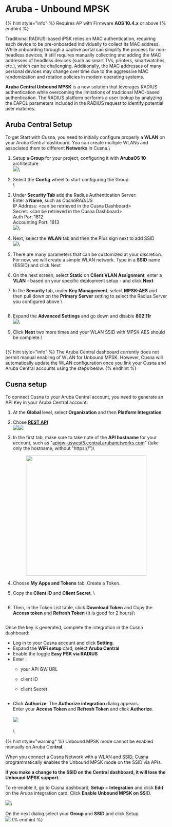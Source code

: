 # Aruba - Unbound MPSK

{% hint style="info" %}
Requires AP with Firmware **AOS 10.4.x** or above
{% endhint %}

Traditional RADIUS-based iPSK relies on MAC authentication, requiring each device to be pre-onboarded individually to collect its MAC address. While onboarding through a captive portal can simplify the process for non-headless devices, it still requires manually collecting and adding the MAC addresses of headless devices (such as smart TVs, printers, smartwatches, etc.), which can be challenging. Additionally, the MAC addresses of many personal devices may change over time due to the aggressive MAC randomization and rotation policies in modern operating systems.

**Aruba Central Unbound MPSK** is a new solution that leverages RADIUS authentication while overcoming the limitations of traditional MAC-based authentication. The RADIUS platform performs a user lookup by analyzing the EAPOL parameters included in the RADIUS request to identify potential user matches.



## Aruba Central Setup

To get Start with Cusna, you need to initially configure properly a **WLAN** on your Aruba Central dashboard. You can create multiple WLANs and associated them to different **Networks** in Cusna.\


1. Setup a **Group** for your project, configuring it with **ArubaOS 10** architecture\
   ![](<../../.gitbook/assets/image (2) (1) (1) (1) (1) (1) (1) (1).png>)\

2. Select the **Config** wheel to start configuring the Group\
   <img src="../../.gitbook/assets/image (1) (1) (1) (1) (1) (1) (1) (1) (1) (1) (1) (1).png" alt="" data-size="original">\

3. Under **Security Tab** add the Radius Authentication Server:\
   Enter a **Name**, such as _CusnaRADIUS_\
   IP Address: \<can be retrieved in the Cusna Dashboard>\
   Secret: \<can be retrieved in the Cusna Dashboard>\
   Auth Por: 1812\
   Accounting Port: 1813\
   ![](<../../.gitbook/assets/image (9) (1).png>)\

4. Next, select the **WLAN** tab and then the Plus sign next to add SSID\
   ![](<../../.gitbook/assets/image (2) (1) (1) (1) (1) (1) (1) (1) (1).png>)\

5. There are many parameters that can be customized at your discretion.  For now, we will create a simple WLAN network. Type in a **SSID** name (ESSID) and click Next
6. On the next screen, select **Static** on **Client VLAN Assignment**, enter a **VLAN**  - based on your specific deployment setup - and click **Next**
7.  In the **Security** tab, under **Key Management**, select **MPSK-AES** and then pull down on the **Primary Server** setting to select the Radius Server you configured above \


    <figure><img src="../../.gitbook/assets/image (8) (1).png" alt=""><figcaption></figcaption></figure>
8. Expand the **Advanced Settings** and go down and disable **802.11r**\
   ![](<../../.gitbook/assets/image (4) (1) (1) (1).png>)\

9.  Click **Next** two more times and your WLAN SSID with MPSK AES should be complete.\


    <figure><img src="../../.gitbook/assets/image (7) (1) (1).png" alt=""><figcaption></figcaption></figure>

{% hint style="info" %}
The Aruba Central dashboard currently does not permit manual enabling of WLAN for Unbound MPSK. However, Cusna will automatically update the WLAN configuration once you link your Cusna and Aruba Central accounts using the steps below.
{% endhint %}



## Cusna setup

To connect Cusna to your Aruba Central account, you need to generate an API Key in your Aruba Central account:

1. At the **Global** level, select **Organization** and then **Platform Integration**
2. Chose [**REST API**](https://app-uswest5.central.arubanetworks.com/frontend/#/APIGATEWAY)\
   ![](<../../.gitbook/assets/image (5) (1) (1).png>)![](<../../.gitbook/assets/image (6) (1) (1).png>)
3.  In the first tab, make sure to take note of the **API hostname** for  your account, such as "[apigw-uswest5.central.arubanetworks.com](https://apigw-uswest5.central.arubanetworks.com)" (take only the hostname, without "https://")\


    <div align="left"><figure><img src="../../.gitbook/assets/image (11).png" alt="" width="375"><figcaption></figcaption></figure></div>
4. Choose **My Apps and Tokens** tab. Create a Token.
5.  Copy the **Client ID** and **Client Secret**. \


    <figure><img src="../../.gitbook/assets/image (12).png" alt=""><figcaption></figcaption></figure>
6.  Then, in the Token List table, click **Download Token** and Copy the **Access token** and **Refresh Token** (It is good for 2 hours)\


    <figure><img src="../../.gitbook/assets/image (13).png" alt=""><figcaption></figcaption></figure>

Once the key is generated, complete the integration in the Cusna dashboard:

* Log in to your Cusna account and click **Setting**.&#x20;
* Expand the **WiFi setup** card, select **Aruba Central**&#x20;
* Enable the toggle **Easy PSK via RADIUS**
* Enter :
  * your API GW URL
  * client ID
  *   client Secret

      <figure><img src="../../.gitbook/assets/image (10) (1).png" alt=""><figcaption></figcaption></figure>
* Click **Authorize**. The **Authorize integration** dialog appears. \
  Enter your **Access Token** and **Refresh Token** and click **Authorize**.\
  \
  ![](<../../.gitbook/assets/image (14).png>)\
  \
  \


{% hint style="warning" %}
Unbound MPSK mode cannot be enabled manually on Aruba Cen**tral**.

When you connect a Cusna Network with a WLAN and SSID, Cusna programmatically enables the Unbound MPSK mode on the SSID via APIs.

**If you make a change to the SSID  on the Central dashboard, it will lose the Unbound MPSK support.**

To re-enable it, go to Cusna dashboard, **Setup** > **Integration** and click **Edit** on the Aruba integration card. Click **Enable Unbound MPSK on SS**ID.

![](<../../.gitbook/assets/image (4) (1) (1).png>)\


On the next dialog select your **Group** and **SSID** and click Setup. \
![](<../../.gitbook/assets/image (1) (1) (1) (1) (1) (1) (1) (1) (1) (1) (1).png>)
{% endhint %}

